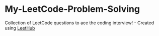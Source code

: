 # My-LeetCode-Problem-Solving
Collection of LeetCode questions to ace the coding interview! - Created using [LeetHub](https://github.com/QasimWani/LeetHub)
